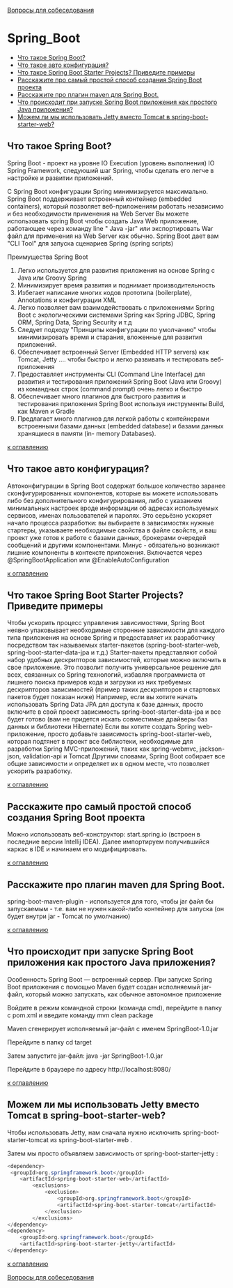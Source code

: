 [Вопросы для собеседования](README.md)

# Spring_Boot
+ [Что такое Spring Boot?](#что-такое-Spring-Boot?)
+ [Что такое авто конфигурация?](#что-такое-авто-конфигурация?)
+ [Что такое Spring Boot Starter Projects? Приведите примеры](#что-такое-Spring-Boot-Starter-Projects?-Приведите-примеры)
+ [Расскажите про самый простой способ создания Spring Boot проекта](#расскажите-про-самый-простой-способ-создания-Spring-Boot-проекта)
+ [Расскажите про плагин maven для Spring Boot.](#расскажите-про-плагин-maven-для-Spring-Boot)
+ [Что происходит при запуске Spring Boot приложения как простого Java приложения?](#что-происходит-при-запуске-Spring-Boot-приложения-как-простого-Java-приложения?)
+ [Можем ли мы использовать Jetty вместо Tomcat в spring-boot-starter-web?](#можем-ли-мы-использовать-Jetty-вместо-Tomcat-в-spring-boot-starter-web?)

## Что такое Spring Boot?
Spring Boot - проект на уровне IO Execution (уровень выполнения) IO Spring Framework, следуюший шаг Spring, чтобы сделать его легче в настройке и развитии приложений. 

С Spring Boot конфигурации Spring минимизируется максимально. Spring Boot поддерживает встроенный контейнер (embedded containers), который позволяет веб-приложениям работать независимо и без необходимости применения на Web Server 
Вы можете использовать spring Boot чтобы создать Java Web приложение, работающее через команду line " Java -jar" или экспортировать War файл для применения на Web Server как обычно. Spring Boot дает вам "CLI Tool" для запуска сценариев Spring (spring scripts)

Преимущества Spring Boot
1. Легко используется для развития приложения на основе Spring с Java или Groovy Spring
2. Минимизирует время развития и поднимает производительность
3. Избегает написание многих кодов прототипа (boilerplate), Annotations и конфигурации XML
4. Легко позволяет вам взаимодействовать с приложениями Spring Boot c экологическими системами Spring как Spring JDBC, Spring ORM, Spring Data, Spring Security и т.д
5. Следует подходу "Принципы конфигурации по умолчанию" чтобы минимизировать время и старания, вложенные для развития приложений.
6. Обеспечивает встроенный Server (Embedded HTTP servers) как Tomcat, Jetty .... чтобы быстро и легко развивать и тестировать веб-приложения
7. Предоставляет инструменты CLI (Command Line Interface) для развития и тестирования приложений Spring Boot (Java или Groovy) из командных строк (command prompt) очень легко и быстро
8. Обеспечивает много плагинов для быстрого развития и тестирования приложения Spring Boot используя инструменты Build, как Maven и Gradle
9. Предлагает много плагинов для легкой работы с контейнерами встроенными базами данных (embedded database) и базами данных хранящиеся в памяти (in- memory Databases).

[к оглавлению](#Spring_Boot)

## Что такое авто конфигурация?
Автоконфигурации в Spring Boot содержат большое количество заранее сконфигурированных компонентов, которые вы можете использовать либо без дополнительного конфигурирования, либо с указанием минимальных настроек вроде информации об адресах используемых сервисов, именах пользователей и паролях.
Это серьёзно ускоряет начало процесса разработки: вы выбираете в зависимостях нужные стартеры, указываете необходимые свойства в файле свойств, и ваш проект уже готов к работе с базами данных, брокерами очередей сообщений и другими компонентами.
Минус - обязательно возникают лишние компоненты в контексте приложения.
Включается через @SpringBootApplication или @EnableAutoConfiguration

[к оглавлению](#Spring_Boot)

## Что такое Spring Boot Starter Projects? Приведите примеры
Чтобы ускорить процесс управления зависимостями, Spring Boot неявно упаковывает необходимые сторонние зависимости для каждого типа приложения на основе Spring и предоставляет их разработчику посредством так называемых starter-пакетов (spring-boot-starter-web, spring-boot-starter-data-jpa и т.д.)
Starter-пакеты представляют собой набор удобных дескрипторов зависимостей, которые можно включить в свое приложение. Это позволит получить универсальное решение для всех, связанных со Spring технологий, избавляя программиста от лишнего поиска примеров кода и загрузки из них требуемых дескрипторов зависимостей (пример таких дескрипторов и стартовых пакетов будет показан ниже)
Например, если вы хотите начать использовать Spring Data JPA для доступа к базе данных, просто включите в свой проект зависимость spring-boot-starter-data-jpa и все будет готово (вам не придется искать совместимые драйверы баз данных и библиотеки Hibernate)
Если вы хотите создать Spring web-приложение, просто добавьте зависимость spring-boot-starter-web, которая подтянет в проект все библиотеки, необходимые для разработки Spring MVC-приложений, таких как spring-webmvc, jackson-json, validation-api и Tomcat
Другими словами, Spring Boot собирает все общие зависимости и определяет их в одном месте, что позволяет ускорить разработку.

[к оглавлению](#Spring_Boot)

## Расскажите про самый простой способ создания Spring Boot проекта
Можно использовать веб-конструктор: start.spring.io (встроен в последние версии Intellij IDEA). Далее импортируем получившийся каркас в IDE и начинаем его модифицировать.

[к оглавлению](#Spring_Boot)

## Расскажите про плагин maven для Spring Boot.
spring-boot-maven-plugin - используется для того, чтобы jar файл бы запускаемым - т.е. вам не нужен какой-либо контейнер для запуска (он будет внутри jar - Tomcat по умолчанию)

[к оглавлению](#Spring_Boot)

## Что происходит при запуске Spring Boot приложения как простого Java приложения?
Особенность Spring Boot — встроенный сервер. При запуске Spring Boot приложения с помощью Maven будет создан исполняемый jar-файл, который можно запускать, как обычное автономное приложение

Войдите в режим командной строки (команда cmd), перейдите в папку с pom.xml и введите команду mvn clean package

Maven cгенерирует исполняемый jar-файл с именем SpringBoot<Name>-1.0.jar

Перейдите в папку cd target

Затем запустите jar-файл: java -jar SpringBoot<Name>-1.0.jar

Перейдите в браузере по адресу http://localhost:8080/

[к оглавлению](#Spring_Boot)

## Можем ли мы использовать Jetty вместо Tomcat в spring-boot-starter-web?
Чтобы использовать Jetty, нам сначала нужно исключить spring-boot-starter-tomcat из spring-boot-starter-web .

Затем мы просто объявляем зависимость от spring-boot-starter-jetty :
```java
<dependency>
 <groupId>org.springframework.boot</groupId>
    <artifactId>spring-boot-starter-web</artifactId>
        <exclusions>
            <exclusion>
                <groupId>org.springframework.boot</groupId>
                <artifactId>spring-boot-starter-tomcat</artifactId>
            </exclusion>
        </exclusions>
</dependency>
<dependency>
    <groupId>org.springframework.boot</groupId>
    <artifactId>spring-boot-starter-jetty</artifactId>
</dependency>
```
[к оглавлению](#Spring_Boot)

[Вопросы для собеседования](README.md)
